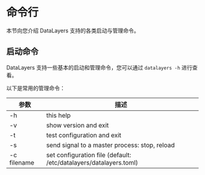# 命令行

本节向您介绍 DataLayers 支持的各类启动与管理命令。

## 启动命令

DataLayers 支持一些基本的启动和管理命令，您可以通过 `datalayers -h` 进行查看。

以下是常用的管理命令：

| 参数            | 描述                                                              |
| ----------     | ------------------------------------------------------------      |
| -h             | this help                                                         |
| -v             | show version and exit                                             |
| -t             | test configuration and exit                                       |
| -s             | send signal to a master process: stop, reload                     |
| -c filename    | set configuration file (default: /etc/datalayers/datalayers.toml) |

